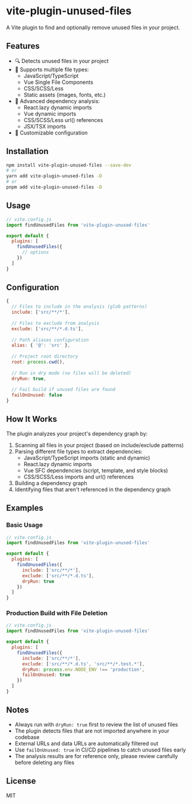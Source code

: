 # vite-plugin-unused-files

A Vite plugin to find and optionally remove unused files in your project.

## Features

- 🔍 Detects unused files in your project
- 🎯 Supports multiple file types:
  - JavaScript/TypeScript
  - Vue Single File Components
  - CSS/SCSS/Less
  - Static assets (images, fonts, etc.)
- 🚀 Advanced dependency analysis:
  - React.lazy dynamic imports
  - Vue dynamic imports
  - CSS/SCSS/Less url() references
  - JSX/TSX imports
- 🎨 Customizable configuration

## Installation

```bash
npm install vite-plugin-unused-files --save-dev
# or
yarn add vite-plugin-unused-files -D
# or
pnpm add vite-plugin-unused-files -D
```

## Usage

```javascript
// vite.config.js
import findUnusedFiles from 'vite-plugin-unused-files'

export default {
  plugins: [
    findUnusedFiles({
      // options
    })
  ]
}
```

## Configuration

```javascript
{
  // Files to include in the analysis (glob patterns)
  include: ['src/**/*'],
  
  // Files to exclude from analysis
  exclude: ['src/**/*.d.ts'],
  
  // Path aliases configuration
  alias: { '@': 'src' },
  
  // Project root directory
  root: process.cwd(),
  
  // Run in dry mode (no files will be deleted)
  dryRun: true,
  
  // Fail build if unused files are found
  failOnUnused: false
}
```

## How It Works

The plugin analyzes your project's dependency graph by:

1. Scanning all files in your project (based on include/exclude patterns)
2. Parsing different file types to extract dependencies:
   - JavaScript/TypeScript imports (static and dynamic)
   - React.lazy dynamic imports
   - Vue SFC dependencies (script, template, and style blocks)
   - CSS/SCSS/Less imports and url() references
3. Building a dependency graph
4. Identifying files that aren't referenced in the dependency graph

## Examples

### Basic Usage

```javascript
// vite.config.js
import findUnusedFiles from 'vite-plugin-unused-files'

export default {
  plugins: [
    findUnusedFiles({
      include: ['src/**/*'],
      exclude: ['src/**/*.d.ts'],
      dryRun: true
    })
  ]
}
```

### Production Build with File Deletion

```javascript
// vite.config.js
import findUnusedFiles from 'vite-plugin-unused-files'

export default {
  plugins: [
    findUnusedFiles({
      include: ['src/**/*'],
      exclude: ['src/**/*.d.ts', 'src/**/*.test.*'],
      dryRun: process.env.NODE_ENV !== 'production',
      failOnUnused: true
    })
  ]
}
```

## Notes

- Always run with `dryRun: true` first to review the list of unused files
- The plugin detects files that are not imported anywhere in your codebase
- External URLs and data URLs are automatically filtered out
- Use `failOnUnused: true` in CI/CD pipelines to catch unused files early
- The analysis results are for reference only, please review carefully before deleting any files

## License

MIT
